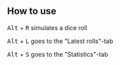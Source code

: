 
## How to use
<kbd>Alt</kbd> + <kbd>R</kbd> simulates a dice roll

<kbd>Alt</kbd> + <kbd>L</kbd> goes to the "Latest rolls"-tab

<kbd>Alt</kbd> + <kbd>S</kbd> goes to the "Statistics"-tab


